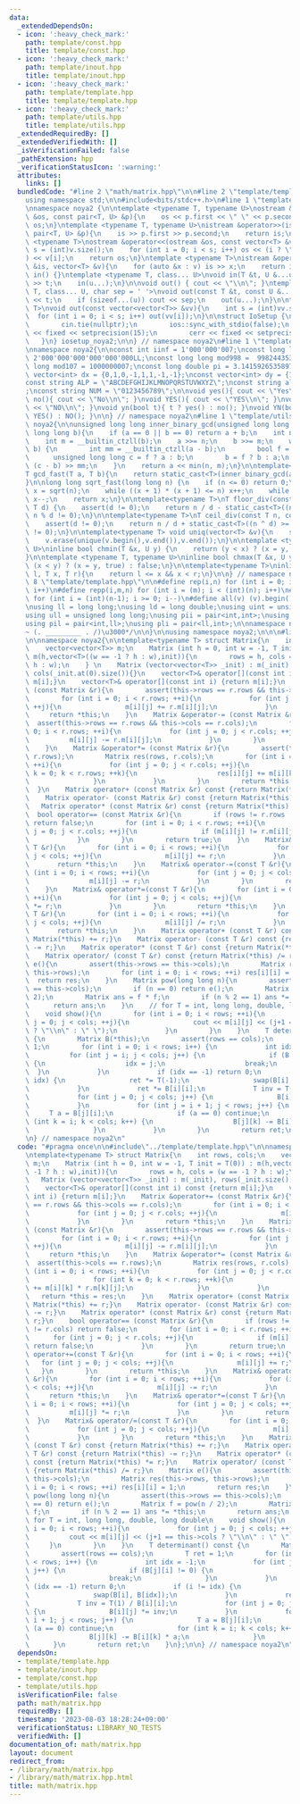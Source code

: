 ```yaml
---
data:
  _extendedDependsOn:
  - icon: ':heavy_check_mark:'
    path: template/const.hpp
    title: template/const.hpp
  - icon: ':heavy_check_mark:'
    path: template/inout.hpp
    title: template/inout.hpp
  - icon: ':heavy_check_mark:'
    path: template/template.hpp
    title: template/template.hpp
  - icon: ':heavy_check_mark:'
    path: template/utils.hpp
    title: template/utils.hpp
  _extendedRequiredBy: []
  _extendedVerifiedWith: []
  _isVerificationFailed: false
  _pathExtension: hpp
  _verificationStatusIcon: ':warning:'
  attributes:
    links: []
  bundledCode: "#line 2 \"math/matrix.hpp\"\n\n#line 2 \"template/template.hpp\"\n\
    using namespace std;\n\n#include<bits/stdc++.h>\n#line 1 \"template/inout.hpp\"\
    \nnamespace noya2 {\n\ntemplate <typename T, typename U>\nostream &operator<<(ostream\
    \ &os, const pair<T, U> &p){\n    os << p.first << \" \" << p.second;\n    return\
    \ os;\n}\ntemplate <typename T, typename U>\nistream &operator>>(istream &is,\
    \ pair<T, U> &p){\n    is >> p.first >> p.second;\n    return is;\n}\n\ntemplate\
    \ <typename T>\nostream &operator<<(ostream &os, const vector<T> &v){\n    int\
    \ s = (int)v.size();\n    for (int i = 0; i < s; i++) os << (i ? \" \" : \"\"\
    ) << v[i];\n    return os;\n}\ntemplate <typename T>\nistream &operator>>(istream\
    \ &is, vector<T> &v){\n    for (auto &x : v) is >> x;\n    return is;\n}\n\nvoid\
    \ in() {}\ntemplate <typename T, class... U>\nvoid in(T &t, U &...u){\n    cin\
    \ >> t;\n    in(u...);\n}\n\nvoid out() { cout << \"\\n\"; }\ntemplate <typename\
    \ T, class... U, char sep = ' '>\nvoid out(const T &t, const U &...u){\n    cout\
    \ << t;\n    if (sizeof...(u)) cout << sep;\n    out(u...);\n}\n\ntemplate<typename\
    \ T>\nvoid out(const vector<vector<T>> &vv){\n    int s = (int)vv.size();\n  \
    \  for (int i = 0; i < s; i++) out(vv[i]);\n}\n\nstruct IoSetup {\n    IoSetup(){\n\
    \        cin.tie(nullptr);\n        ios::sync_with_stdio(false);\n        cout\
    \ << fixed << setprecision(15);\n        cerr << fixed << setprecision(7);\n \
    \   }\n} iosetup_noya2;\n\n} // namespace noya2\n#line 1 \"template/const.hpp\"\
    \nnamespace noya2{\n\nconst int iinf = 1'000'000'007;\nconst long long linf =\
    \ 2'000'000'000'000'000'000LL;\nconst long long mod998 =  998244353;\nconst long\
    \ long mod107 = 1000000007;\nconst long double pi = 3.14159265358979323;\nconst\
    \ vector<int> dx = {0,1,0,-1,1,1,-1,-1};\nconst vector<int> dy = {1,0,-1,0,1,-1,-1,1};\n\
    const string ALP = \"ABCDEFGHIJKLMNOPQRSTUVWXYZ\";\nconst string alp = \"abcdefghijklmnopqrstuvwxyz\"\
    ;\nconst string NUM = \"0123456789\";\n\nvoid yes(){ cout << \"Yes\\n\"; }\nvoid\
    \ no(){ cout << \"No\\n\"; }\nvoid YES(){ cout << \"YES\\n\"; }\nvoid NO(){ cout\
    \ << \"NO\\n\"; }\nvoid yn(bool t){ t ? yes() : no(); }\nvoid YN(bool t){ t ?\
    \ YES() : NO(); }\n\n} // namespace noya2\n#line 1 \"template/utils.hpp\"\nnamespace\
    \ noya2{\n\nunsigned long long inner_binary_gcd(unsigned long long a, unsigned\
    \ long long b){\n    if (a == 0 || b == 0) return a + b;\n    int n = __builtin_ctzll(a);\n\
    \    int m = __builtin_ctzll(b);\n    a >>= n;\n    b >>= m;\n    while (a !=\
    \ b) {\n        int mm = __builtin_ctzll(a - b);\n        bool f = a > b;\n  \
    \      unsigned long long c = f ? a : b;\n        b = f ? b : a;\n        a =\
    \ (c - b) >> mm;\n    }\n    return a << min(n, m);\n}\n\ntemplate<typename T>\n\
    T gcd_fast(T a, T b){\n    return static_cast<T>(inner_binary_gcd(abs(a),abs(b)));\n\
    }\n\nlong long sqrt_fast(long long n) {\n    if (n <= 0) return 0;\n    long long\
    \ x = sqrt(n);\n    while ((x + 1) * (x + 1) <= n) x++;\n    while (x * x > n)\
    \ x--;\n    return x;\n}\n\ntemplate<typename T>\nT floor_div(const T n, const\
    \ T d) {\n    assert(d != 0);\n    return n / d - static_cast<T>((n ^ d) < 0 &&\
    \ n % d != 0);\n}\n\ntemplate<typename T>\nT ceil_div(const T n, const T d) {\n\
    \    assert(d != 0);\n    return n / d + static_cast<T>((n ^ d) >= 0 && n % d\
    \ != 0);\n}\n\ntemplate<typename T> void uniq(vector<T> &v){\n    sort(v.begin(),v.end());\n\
    \    v.erase(unique(v.begin(),v.end()),v.end());\n}\n\ntemplate <typename T, typename\
    \ U>\ninline bool chmin(T &x, U y) {\n    return (y < x) ? (x = y, true) : false;\n\
    }\n\ntemplate <typename T, typename U>\ninline bool chmax(T &x, U y) {\n    return\
    \ (x < y) ? (x = y, true) : false;\n}\n\ntemplate<typename T>\ninline bool range(T\
    \ l, T x, T r){\n    return l <= x && x < r;\n}\n\n} // namespace noya2\n#line\
    \ 8 \"template/template.hpp\"\n\n#define rep(i,n) for (int i = 0; i < (int)(n);\
    \ i++)\n#define repp(i,m,n) for (int i = (m); i < (int)(n); i++)\n#define reb(i,n)\
    \ for (int i = (int)(n-1); i >= 0; i--)\n#define all(v) (v).begin(),(v).end()\n\
    \nusing ll = long long;\nusing ld = long double;\nusing uint = unsigned int;\n\
    using ull = unsigned long long;\nusing pii = pair<int,int>;\nusing pll = pair<ll,ll>;\n\
    using pil = pair<int,ll>;\nusing pli = pair<ll,int>;\n\nnamespace noya2{\n\n/*\u3000\
    ~ (. _________ . /)\u3000*/\n\n}\n\nusing namespace noya2;\n\n\n#line 4 \"math/matrix.hpp\"\
    \n\nnamespace noya2{\n\ntemplate<typename T> struct Matrix{\n    int rows, cols;\n\
    \    vector<vector<T>> m;\n    Matrix (int h = 0, int w = -1, T init = T(0)) :\
    \ m(h,vector<T>((w == -1 ? h : w),init)){\n        rows = h, cols = (w == -1 ?\
    \ h : w);\n    } \n    Matrix (vector<vector<T>> _init) : m(_init), rows(_init.size()),\
    \ cols(_init.at(0).size()){}\n    vector<T>& operator[](const int i) const {return\
    \ m[i];}\n    vector<T>& operator[](const int i) {return m[i];}\n    Matrix &operator+=\
    \ (const Matrix &r){\n        assert(this->rows == r.rows && this->cols == r.cols);\n\
    \        for (int i = 0; i < r.rows; ++i){\n            for (int j = 0; j < r.cols;\
    \ ++j){\n                m[i][j] += r.m[i][j];\n            }\n        }\n   \
    \     return *this;\n    }\n    Matrix &operator-= (const Matrix &r){\n      \
    \  assert(this->rows == r.rows && this->cols == r.cols);\n        for (int i =\
    \ 0; i < r.rows; ++i){\n            for (int j = 0; j < r.cols; ++j){\n      \
    \          m[i][j] -= r.m[i][j];\n            }\n        }\n        return *this;\n\
    \    }\n    Matrix &operator*= (const Matrix &r){\n        assert(this->cols ==\
    \ r.rows);\n        Matrix res(rows, r.cols);\n        for (int i = 0; i < rows;\
    \ ++i){\n            for (int j = 0; j < r.cols; ++j){\n                for (int\
    \ k = 0; k < r.rows; ++k){\n                    res[i][j] += m[i][k] * r.m[k][j];\n\
    \                }\n            }\n        }\n        return *this = res;\n  \
    \  }\n    Matrix operator+ (const Matrix &r) const {return Matrix(*this) += r;}\n\
    \    Matrix operator- (const Matrix &r) const {return Matrix(*this) -= r;}\n \
    \   Matrix operator* (const Matrix &r) const {return Matrix(*this) *= r;}\n  \
    \  bool operator== (const Matrix &r){\n        if (rows != r.rows || cols != r.cols)\
    \ return false;\n        for (int i = 0; i < r.rows; ++i){\n            for (int\
    \ j = 0; j < r.cols; ++j){\n                if (m[i][j] != r.m[i][j]) return false;\n\
    \            }\n        }\n        return true;\n    }\n    Matrix& operator+=(const\
    \ T &r){\n        for (int i = 0; i < rows; ++i){\n            for (int j = 0;\
    \ j < cols; ++j){\n                m[i][j] += r;\n            }\n        }\n \
    \       return *this;\n    }\n    Matrix& operator-=(const T &r){\n        for\
    \ (int i = 0; i < rows; ++i){\n            for (int j = 0; j < cols; ++j){\n \
    \               m[i][j] -= r;\n            }\n        }\n        return *this;\n\
    \    }\n    Matrix& operator*=(const T &r){\n        for (int i = 0; i < rows;\
    \ ++i){\n            for (int j = 0; j < cols; ++j){\n                m[i][j]\
    \ *= r;\n            }\n        }\n        return *this;\n    }\n    Matrix& operator/=(const\
    \ T &r){\n        for (int i = 0; i < rows; ++i){\n            for (int j = 0;\
    \ j < cols; ++j){\n                m[i][j] /= r;\n            }\n        }\n \
    \       return *this;\n    }\n    Matrix operator+ (const T &r) const {return\
    \ Matrix(*this) += r;}\n    Matrix operator- (const T &r) const {return Matrix(*this)\
    \ -= r;}\n    Matrix operator* (const T &r) const {return Matrix(*this) *= r;}\n\
    \    Matrix operator/ (const T &r) const {return Matrix(*this) /= r;}\n    Matrix\
    \ e(){\n        assert(this->rows == this->cols);\n        Matrix res(this->rows,\
    \ this->rows);\n        for (int i = 0; i < rows; ++i) res[i][i] = 1;\n      \
    \  return res;\n    }\n    Matrix pow(long long n){\n        assert(this->rows\
    \ == this->cols);\n        if (n == 0) return e();\n        Matrix f = pow(n /\
    \ 2);\n        Matrix ans = f * f;\n        if (n % 2 == 1) ans *= *this;\n  \
    \      return ans;\n    }\n    // for T = int, long long, double, long double\n\
    \    void show(){\n        for (int i = 0; i < rows; ++i){\n            for (int\
    \ j = 0; j < cols; ++j){\n                cout << m[i][j] << (j+1 == this->cols\
    \ ? \"\\n\" : \" \");\n            }\n        }\n    }\n    T determinant() const\
    \ {\n        Matrix B(*this);\n        assert(rows == cols);\n        T ret =\
    \ 1;\n        for (int i = 0; i < rows; i++) {\n            int idx = -1;\n  \
    \          for (int j = i; j < cols; j++) {\n                if (B[j][i] != 0)\
    \ {\n                    idx = j;\n                    break;\n              \
    \  }\n            }\n            if (idx == -1) return 0;\n            if (i !=\
    \ idx) {\n                ret *= T(-1);\n                swap(B[i], B[idx]);\n\
    \            }\n            ret *= B[i][i];\n            T inv = T(1) / B[i][i];\n\
    \            for (int j = 0; j < cols; j++) {\n                B[i][j] *= inv;\n\
    \            }\n            for (int j = i + 1; j < rows; j++) {\n           \
    \     T a = B[j][i];\n                if (a == 0) continue;\n                for\
    \ (int k = i; k < cols; k++) {\n                    B[j][k] -= B[i][k] * a;\n\
    \                }\n            }\n        }\n        return ret;\n    }\n};\n\
    \n} // namespace noya2\n"
  code: "#pragma once\n\n#include\"../template/template.hpp\"\n\nnamespace noya2{\n\
    \ntemplate<typename T> struct Matrix{\n    int rows, cols;\n    vector<vector<T>>\
    \ m;\n    Matrix (int h = 0, int w = -1, T init = T(0)) : m(h,vector<T>((w ==\
    \ -1 ? h : w),init)){\n        rows = h, cols = (w == -1 ? h : w);\n    } \n \
    \   Matrix (vector<vector<T>> _init) : m(_init), rows(_init.size()), cols(_init.at(0).size()){}\n\
    \    vector<T>& operator[](const int i) const {return m[i];}\n    vector<T>& operator[](const\
    \ int i) {return m[i];}\n    Matrix &operator+= (const Matrix &r){\n        assert(this->rows\
    \ == r.rows && this->cols == r.cols);\n        for (int i = 0; i < r.rows; ++i){\n\
    \            for (int j = 0; j < r.cols; ++j){\n                m[i][j] += r.m[i][j];\n\
    \            }\n        }\n        return *this;\n    }\n    Matrix &operator-=\
    \ (const Matrix &r){\n        assert(this->rows == r.rows && this->cols == r.cols);\n\
    \        for (int i = 0; i < r.rows; ++i){\n            for (int j = 0; j < r.cols;\
    \ ++j){\n                m[i][j] -= r.m[i][j];\n            }\n        }\n   \
    \     return *this;\n    }\n    Matrix &operator*= (const Matrix &r){\n      \
    \  assert(this->cols == r.rows);\n        Matrix res(rows, r.cols);\n        for\
    \ (int i = 0; i < rows; ++i){\n            for (int j = 0; j < r.cols; ++j){\n\
    \                for (int k = 0; k < r.rows; ++k){\n                    res[i][j]\
    \ += m[i][k] * r.m[k][j];\n                }\n            }\n        }\n     \
    \   return *this = res;\n    }\n    Matrix operator+ (const Matrix &r) const {return\
    \ Matrix(*this) += r;}\n    Matrix operator- (const Matrix &r) const {return Matrix(*this)\
    \ -= r;}\n    Matrix operator* (const Matrix &r) const {return Matrix(*this) *=\
    \ r;}\n    bool operator== (const Matrix &r){\n        if (rows != r.rows || cols\
    \ != r.cols) return false;\n        for (int i = 0; i < r.rows; ++i){\n      \
    \      for (int j = 0; j < r.cols; ++j){\n                if (m[i][j] != r.m[i][j])\
    \ return false;\n            }\n        }\n        return true;\n    }\n    Matrix&\
    \ operator+=(const T &r){\n        for (int i = 0; i < rows; ++i){\n         \
    \   for (int j = 0; j < cols; ++j){\n                m[i][j] += r;\n         \
    \   }\n        }\n        return *this;\n    }\n    Matrix& operator-=(const T\
    \ &r){\n        for (int i = 0; i < rows; ++i){\n            for (int j = 0; j\
    \ < cols; ++j){\n                m[i][j] -= r;\n            }\n        }\n   \
    \     return *this;\n    }\n    Matrix& operator*=(const T &r){\n        for (int\
    \ i = 0; i < rows; ++i){\n            for (int j = 0; j < cols; ++j){\n      \
    \          m[i][j] *= r;\n            }\n        }\n        return *this;\n  \
    \  }\n    Matrix& operator/=(const T &r){\n        for (int i = 0; i < rows; ++i){\n\
    \            for (int j = 0; j < cols; ++j){\n                m[i][j] /= r;\n\
    \            }\n        }\n        return *this;\n    }\n    Matrix operator+\
    \ (const T &r) const {return Matrix(*this) += r;}\n    Matrix operator- (const\
    \ T &r) const {return Matrix(*this) -= r;}\n    Matrix operator* (const T &r)\
    \ const {return Matrix(*this) *= r;}\n    Matrix operator/ (const T &r) const\
    \ {return Matrix(*this) /= r;}\n    Matrix e(){\n        assert(this->rows ==\
    \ this->cols);\n        Matrix res(this->rows, this->rows);\n        for (int\
    \ i = 0; i < rows; ++i) res[i][i] = 1;\n        return res;\n    }\n    Matrix\
    \ pow(long long n){\n        assert(this->rows == this->cols);\n        if (n\
    \ == 0) return e();\n        Matrix f = pow(n / 2);\n        Matrix ans = f *\
    \ f;\n        if (n % 2 == 1) ans *= *this;\n        return ans;\n    }\n    //\
    \ for T = int, long long, double, long double\n    void show(){\n        for (int\
    \ i = 0; i < rows; ++i){\n            for (int j = 0; j < cols; ++j){\n      \
    \          cout << m[i][j] << (j+1 == this->cols ? \"\\n\" : \" \");\n       \
    \     }\n        }\n    }\n    T determinant() const {\n        Matrix B(*this);\n\
    \        assert(rows == cols);\n        T ret = 1;\n        for (int i = 0; i\
    \ < rows; i++) {\n            int idx = -1;\n            for (int j = i; j < cols;\
    \ j++) {\n                if (B[j][i] != 0) {\n                    idx = j;\n\
    \                    break;\n                }\n            }\n            if\
    \ (idx == -1) return 0;\n            if (i != idx) {\n                ret *= T(-1);\n\
    \                swap(B[i], B[idx]);\n            }\n            ret *= B[i][i];\n\
    \            T inv = T(1) / B[i][i];\n            for (int j = 0; j < cols; j++)\
    \ {\n                B[i][j] *= inv;\n            }\n            for (int j =\
    \ i + 1; j < rows; j++) {\n                T a = B[j][i];\n                if\
    \ (a == 0) continue;\n                for (int k = i; k < cols; k++) {\n     \
    \               B[j][k] -= B[i][k] * a;\n                }\n            }\n  \
    \      }\n        return ret;\n    }\n};\n\n} // namespace noya2\n"
  dependsOn:
  - template/template.hpp
  - template/inout.hpp
  - template/const.hpp
  - template/utils.hpp
  isVerificationFile: false
  path: math/matrix.hpp
  requiredBy: []
  timestamp: '2023-08-03 18:28:24+09:00'
  verificationStatus: LIBRARY_NO_TESTS
  verifiedWith: []
documentation_of: math/matrix.hpp
layout: document
redirect_from:
- /library/math/matrix.hpp
- /library/math/matrix.hpp.html
title: math/matrix.hpp
---
```

